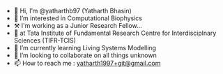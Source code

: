 - 👋 Hi, I’m @yatharthb97 (Yatharth Bhasin)
- 👀 I’m interested in Computational Biophysics
- ⚒ I'm working as a Junior Research Fellow...
- 🔬 at Tata Institute of Fundamental Research Centre for Interdisciplnary Sciences (TIFR-TCIS)
- 🌱 I’m currently learning Living Systems Modelling
- 💞️ I’m looking to collaborate on all things unknown
- 📫 How to reach me : yatharth1997+git@gmail.com

<!---
yatharthb97/yatharthb97 is a ✨ special ✨ repository because its `README.md` (this file) appears on your GitHub profile.
You can click the Preview link to take a look at your changes.
--->

